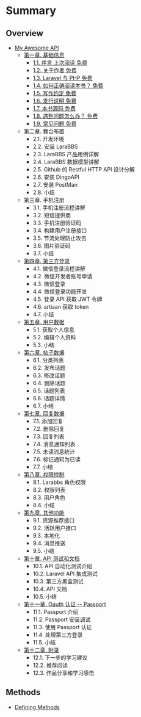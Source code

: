 # Summary

## Overview

* [My Awesome API](README.md)
  * [第一章. 基础信息](di-yi-7ae0-ji-chu-xin-xi.md)
    * [1.1. 序言 上次阅读  免费](di-yi-7ae0-ji-chu-xin-xi/11-xu-yan-shang-ci-yue-du-mian-fei.md)
    * [1.2. 关于作者 免费](di-yi-7ae0-ji-chu-xin-xi/12-guan-yu-zuo-zhe-mian-fei.md)
    * [1.3. Laravel 与 PHP 免费](di-yi-7ae0-ji-chu-xin-xi/13-laravel-yu-php-mian-fei.md)
    * [1.4. 如何正确阅读本书？ 免费](di-yi-7ae0-ji-chu-xin-xi/14-ru-he-zheng-que-yue-du-ben-shu-ff1f-mian-fei.md)
    * [1.5. 写作约定 免费](di-yi-7ae0-ji-chu-xin-xi/15-xie-zuo-yue-ding-mian-fei.md)
    * [1.6. 发行说明 免费](di-yi-7ae0-ji-chu-xin-xi/16-fa-xing-shuo-ming-mian-fei.md)
    * [1.7. 本书源码 免费](di-yi-7ae0-ji-chu-xin-xi/17-ben-shu-yuan-ma-mian-fei.md)
    * [1.8. 遇到问题怎么办？ 免费](di-yi-7ae0-ji-chu-xin-xi/18-yu-dao-wen-ti-zen-yao-ban-ff1f-mian-fei.md)
    * [1.9. 常见问题 免费](di-yi-7ae0-ji-chu-xin-xi/19-chang-jian-wen-ti-mian-fei.md)
  * 第二章. 舞台布置
    * 2.1. 开发环境
    * 2.2. 安装 LaraBBS
    * 2.3. LaraBBS 产品用例详解
    * 2.4. LaraBBS 数据模型讲解
    * 2.5. Github 的 Restful HTTP API 设计分解
    * 2.6. 安装 DingoAPI
    * 2.7. 安装 PostMan
    * 2.8. 小结
  * 第三章. 手机注册
    * 3.1. 手机注册流程讲解
    * 3.2. 短信提供商
    * 3.3. 手机注册验证码
    * 3.4. 构建用户注册接口
    * 3.5. 节流处理防止攻击
    * 3.6. 图片验证码
    * 3.7. 小结
  * [第四章. 第三方登录](di-si-7ae0-di-san-fang-deng-lu.md)
    * 4.1. 微信登录流程讲解
    * 4.2. 微信开发者账号申请
    * 4.3. 微信登录
    * 4.4. 微信登录功能开发
    * 4.5. 登录 API 获取 JWT 令牌
    * 4.6. artisan 获取 token
    * 4.7. 小结
  * [第五章. 用户数据](di-wu-7ae0-yong-hu-shu-ju.md)
    * 5.1. 获取个人信息
    * 5.2. 编辑个人资料
    * 5.3. 小结
  * [第六章. 帖子数据](di-liu-7ae0-tie-zi-shu-ju.md)
    * 6.1. 分类列表
    * 6.2. 发布话题
    * 6.3. 修改话题
    * 6.4. 删除话题
    * 6.5. 话题列表
    * 6.6. 话题详情
    * 6.7. 小结
  * [第七章. 回复数据](di-qi-7ae0-hui-fu-shu-ju.md)
    * 7.1. 添加回复
    * 7.2. 删除回复
    * 7.3. 回复列表
    * 7.4. 消息通知列表
    * 7.5. 未读消息统计
    * 7.6. 标记通知为已读
    * 7.7. 小结
  * [第八章. 权限控制](di-ba-7ae0-quan-xian-kong-zhi.md)
    * 8.1. Larabbs 角色权限
    * 8.2. 权限列表
    * 8.3. 用户角色
    * 8.4. 小结
  * [第九章. 其他功能](di-jiu-7ae0-qi-ta-gong-neng.md)
    * 9.1. 资源推荐接口
    * 9.2. 活跃用户接口
    * 9.3. 本地化
    * 9.4. 消息推送
    * 9.5. 小结
  * [第十章. API 测试和文档](di-shi-7ae0-api-ce-shi-he-wen-dang.md)
    * 10.1. API 自动化测试介绍
    * 10.2. Laravel API 集成测试
    * 10.3. 第三方黑盒测试
    * 10.4. API 文档
    * 10.5. 小结
  * [第十一章. Oauth 认证 -- Passport](di-shi-yi-7ae0-oauth-ren-zheng-passport.md)
    * 11.1. Passport 介绍
    * 11.2. Passport 安装调试
    * 11.3. 使用 Passport 认证
    * 11.4. 处理第三方登录
    * 11.5. 小结
  * [第十二章. 附录](di-shi-er-7ae0-fu-lu.md)
    * 12.1. 下一步的学习建议
    * 12.2. 推荐阅读
    * 12.3. 作品分享和学习感悟

## Methods

* [Defining Methods](methods.md)

